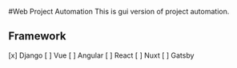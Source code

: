 #Web Project Automation
This is gui version of project automation.

## Framework
[x] Django
[ ] Vue
[ ] Angular
[ ] React
[ ] Nuxt
[ ] Gatsby
